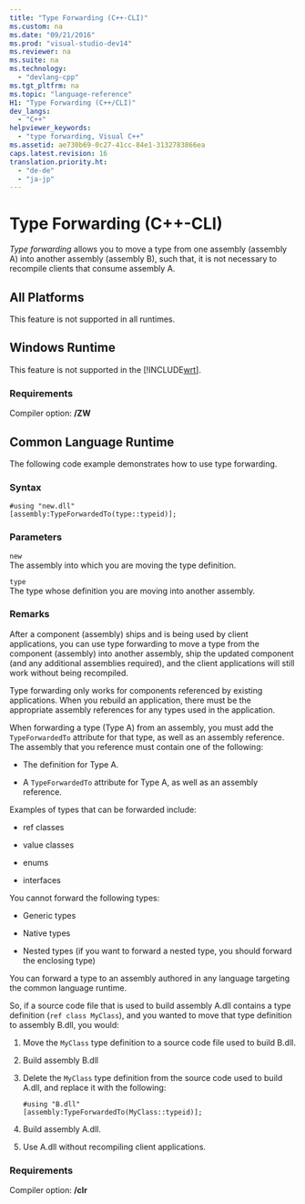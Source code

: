 ```yaml
---
title: "Type Forwarding (C++-CLI)"
ms.custom: na
ms.date: "09/21/2016"
ms.prod: "visual-studio-dev14"
ms.reviewer: na
ms.suite: na
ms.technology: 
  - "devlang-cpp"
ms.tgt_pltfrm: na
ms.topic: "language-reference"
H1: "Type Forwarding (C++/CLI)"
dev_langs: 
  - "C++"
helpviewer_keywords: 
  - "type forwarding, Visual C++"
ms.assetid: ae730b69-0c27-41cc-84e1-3132783866ea
caps.latest.revision: 16
translation.priority.ht: 
  - "de-de"
  - "ja-jp"
---
```

# Type Forwarding (C++-CLI)
*Type forwarding* allows you to move a type from one assembly (assembly A) into another assembly (assembly B), such that, it is not necessary to recompile clients that consume assembly A.  
  
## All Platforms  
 This feature is not supported in all runtimes.  
  
## Windows Runtime  
 This feature is not supported in the [!INCLUDE[wrt](../vs140/includes/wrt_md.md)].  
  
### Requirements  
 Compiler option: **/ZW**  
  
## Common Language Runtime  
 The following code example demonstrates how to use type forwarding.  
  
### Syntax  
  
```  
#using "new.dll"  
[assembly:TypeForwardedTo(type::typeid)];  
```  
  
### Parameters  
 `new`  
 The assembly into which you are moving the type definition.  
  
 `type`  
 The type whose definition you are moving into another assembly.  
  
### Remarks  
 After a component (assembly) ships and is being used by client applications, you can use type forwarding to move a type from the component (assembly) into another assembly, ship the updated component (and any additional assemblies required), and the client applications will still work without being recompiled.  
  
 Type forwarding only works for components referenced by existing applications. When you rebuild an application, there must be the appropriate assembly references for any types used in the application.  
  
 When forwarding a type (Type A) from an assembly, you must add the `TypeForwardedTo` attribute for that type, as well as an assembly reference. The assembly that you reference must contain one of the following:  
  
-   The definition for Type A.  
  
-   A `TypeForwardedTo` attribute for Type A, as well as an assembly reference.  
  
 Examples of types that can be forwarded include:  
  
-   ref classes  
  
-   value classes  
  
-   enums  
  
-   interfaces  
  
 You cannot forward the following types:  
  
-   Generic types  
  
-   Native types  
  
-   Nested types (if you want to forward a nested type, you should forward the enclosing type)  
  
 You can forward a type to an assembly authored in any language targeting the common language runtime.  
  
 So, if a source code file that is used to build assembly A.dll contains a type definition (`ref class MyClass`), and you wanted to move that type definition to assembly B.dll, you would:  
  
1.  Move the `MyClass` type definition to a source code file used to build B.dll.  
  
2.  Build assembly B.dll  
  
3.  Delete the `MyClass` type definition from the source code used to build A.dll, and replace it with the following:  
  
    ```  
    #using "B.dll"  
    [assembly:TypeForwardedTo(MyClass::typeid)];  
    ```  
  
4.  Build assembly A.dll.  
  
5.  Use A.dll without recompiling client applications.  
  
### Requirements  
 Compiler option: **/clr**